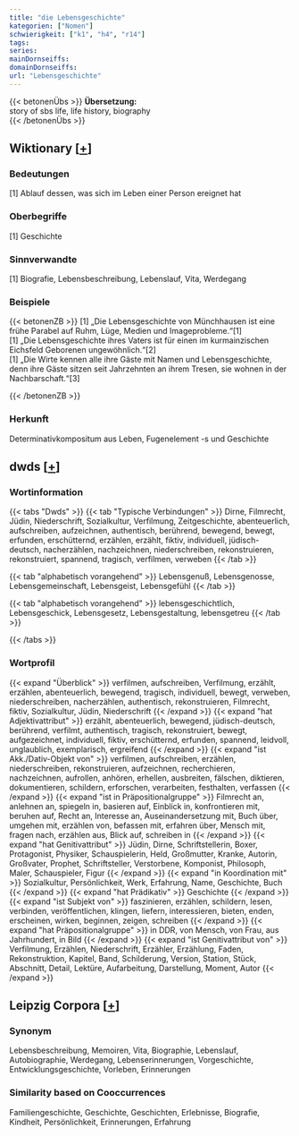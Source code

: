 ```yaml
---
title: "die Lebensgeschichte"
kategorien: ["Nomen"]
schwierigkeit: ["k1", "h4", "r14"]
tags:
series:
mainDornseiffs:
domainDornseiffs:
url: "Lebensgeschichte"
---
```


{{< betonenÜbs >}}
**Übersetzung:**  
story of sbs life, life history, biography  
{{< /betonenÜbs >}}

## Wiktionary [[+](https://de.wiktionary.org/wiki/Lebensgeschichte)]

### Bedeutungen
[1] Ablauf dessen, was sich im Leben einer Person ereignet hat  

### Oberbegriffe
[1] Geschichte  

### Sinnverwandte
[1] Biografie, Lebensbeschreibung, Lebenslauf, Vita, Werdegang  

### Beispiele
{{< betonenZB >}}
[1] „Die Lebensgeschichte von Münchhausen ist eine frühe Parabel auf Ruhm, Lüge, Medien und Imageprobleme.“[1]  
[1] „Die Lebensgeschichte ihres Vaters ist für einen im kurmainzischen Eichsfeld Geborenen ungewöhnlich.“[2]  
[1] „Die Wirte kennen alle ihre Gäste mit Namen und Lebensgeschichte, denn ihre Gäste sitzen seit Jahrzehnten an ihrem Tresen, sie wohnen in der Nachbarschaft.“[3]  

{{< /betonenZB >}}
### Herkunft
Determinativkompositum aus Leben, Fugenelement -s und Geschichte  



## dwds [[+](https://www.dwds.de/wb/Lebensgeschichte)]

### Wortinformation
{{< tabs "Dwds" >}}
{{< tab "Typische Verbindungen" >}}
Dirne, Filmrecht, Jüdin, Niederschrift, Sozialkultur, Verfilmung, Zeitgeschichte, abenteuerlich, aufschreiben, aufzeichnen, authentisch, berührend, bewegend, bewegt, erfunden, erschütternd, erzählen, erzählt, fiktiv, individuell, jüdisch-deutsch, nacherzählen, nachzeichnen, niederschreiben, rekonstruieren, rekonstruiert, spannend, tragisch, verfilmen, verweben
{{< /tab >}}

{{< tab "alphabetisch vorangehend" >}}
Lebensgenuß, Lebensgenosse, Lebensgemeinschaft, Lebensgeist, Lebensgefühl
{{< /tab >}}

{{< tab "alphabetisch vorangehend" >}}
lebensgeschichtlich, Lebensgeschick, Lebensgesetz, Lebensgestaltung, lebensgetreu
{{< /tab >}}

{{< /tabs >}}

### Wortprofil
{{< expand "Überblick" >}} verfilmen, aufschreiben, Verfilmung, erzählt, erzählen, abenteuerlich, bewegend, tragisch, individuell, bewegt, verweben, niederschreiben, nacherzählen, authentisch, rekonstruieren, Filmrecht, fiktiv, Sozialkultur, Jüdin, Niederschrift {{< /expand >}}
{{< expand "hat Adjektivattribut" >}} erzählt, abenteuerlich, bewegend, jüdisch-deutsch, berührend, verfilmt, authentisch, tragisch, rekonstruiert, bewegt, aufgezeichnet, individuell, fiktiv, erschütternd, erfunden, spannend, leidvoll, unglaublich, exemplarisch, ergreifend {{< /expand >}}
{{< expand "ist Akk./Dativ-Objekt von" >}} verfilmen, aufschreiben, erzählen, niederschreiben, rekonstruieren, aufzeichnen, recherchieren, nachzeichnen, aufrollen, anhören, erhellen, ausbreiten, fälschen, diktieren, dokumentieren, schildern, erforschen, verarbeiten, festhalten, verfassen {{< /expand >}}
{{< expand "ist in Präpositionalgruppe" >}} Filmrecht an, anlehnen an, spiegeln in, basieren auf, Einblick in, konfrontieren mit, beruhen auf, Recht an, Interesse an, Auseinandersetzung mit, Buch über, umgehen mit, erzählen von, befassen mit, erfahren über, Mensch mit, fragen nach, erzählen aus, Blick auf, schreiben in {{< /expand >}}
{{< expand "hat Genitivattribut" >}} Jüdin, Dirne, Schriftstellerin, Boxer, Protagonist, Physiker, Schauspielerin, Held, Großmutter, Kranke, Autorin, Großvater, Prophet, Schriftsteller, Verstorbene, Komponist, Philosoph, Maler, Schauspieler, Figur {{< /expand >}}
{{< expand "in Koordination mit" >}} Sozialkultur, Persönlichkeit, Werk, Erfahrung, Name, Geschichte, Buch {{< /expand >}}
{{< expand "hat Prädikativ" >}} Geschichte {{< /expand >}}
{{< expand "ist Subjekt von" >}} faszinieren, erzählen, schildern, lesen, verbinden, veröffentlichen, klingen, liefern, interessieren, bieten, enden, erscheinen, wirken, beginnen, zeigen, schreiben {{< /expand >}}
{{< expand "hat Präpositionalgruppe" >}} in DDR, von Mensch, von Frau, aus Jahrhundert, in Bild {{< /expand >}}
{{< expand "ist Genitivattribut von" >}} Verfilmung, Erzählen, Niederschrift, Erzähler, Erzählung, Faden, Rekonstruktion, Kapitel, Band, Schilderung, Version, Station, Stück, Abschnitt, Detail, Lektüre, Aufarbeitung, Darstellung, Moment, Autor {{< /expand >}}

## Leipzig Corpora [[+](https://corpora.uni-leipzig.de/en/res?word=Lebensgeschichte&corpusId=deu_newscrawl-public_2018)]


### Synonym
Lebensbeschreibung, Memoiren, Vita, Biographie, Lebenslauf, Autobiographie, Werdegang, Lebenserinnerungen, Vorgeschichte, Entwicklungsgeschichte, Vorleben, Erinnerungen


### Similarity based on Cooccurrences
Familiengeschichte, Geschichte, Geschichten, Erlebnisse, Biografie, Kindheit, Persönlichkeit, Erinnerungen, Erfahrung

